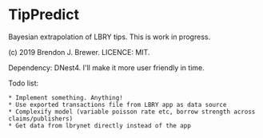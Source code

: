 TipPredict
==========

Bayesian extrapolation of LBRY tips. This is work in progress.

(c) 2019 Brendon J. Brewer. LICENCE: MIT.

Dependency: DNest4. I'll make it more user friendly in time.

Todo list:

    * Implement something. Anything!
    * Use exported transactions file from LBRY app as data source
    * Complexify model (variable poisson rate etc, borrow strength across claims/publishers)
    * Get data from lbrynet directly instead of the app
